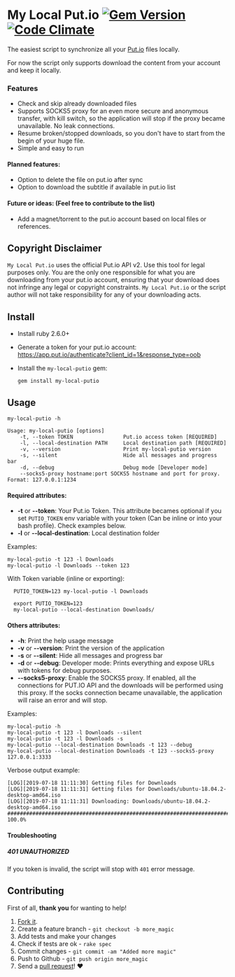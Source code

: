 My Local Put.io [![Gem Version](https://badge.fury.io/rb/my-local-putio.svg)](http://badge.fury.io/rb/my-local-putio) [![Code Climate](https://codeclimate.com/github/rafaelbiriba/my-local-putio/badges/gpa.svg)](https://codeclimate.com/github/rafaelbiriba/my-local-putio)
===========

The easiest script to synchronize all your [Put.io](http://put.io) files locally.

For now the script only supports download the content from your account and keep it locally.

### Features

- Check and skip already downloaded files
- Supports SOCKS5 proxy for an even more secure and anonymous transfer, with kill switch, so the application will stop if the proxy became unavailable. No leak connections.
- Resume broken/stopped downloads, so you don't have to start from the begin of your huge file.
- Simple and easy to run

#### Planned features:

- Option to delete the file on put.io after sync
- Option to download the subtitle if available in put.io list

#### Future or ideas: (Feel free to contribute to the list)

- Add a magnet/torrent to the put.io account based on local files or references.

## Copyright Disclaimer

`My Local Put.io` uses the official Put.io API v2. Use this tool for legal purposes only. You are the only one responsible for what you are downloading from your put.io account, ensuring that your download does not infringe any legal or copyright constraints.
`My Local Put.io` or the script author will not take responsibility for any of your downloading acts.

## Install

* Install ruby 2.6.0+
* Generate a token for your put.io account: https://app.put.io/authenticate?client_id=1&response_type=oob
* Install the `my-local-putio` gem:

      gem install my-local-putio

## Usage

    my-local-putio -h

    Usage: my-local-putio [options]
        -t, --token TOKEN                Put.io access token [REQUIRED]
        -l, --local-destination PATH     Local destination path [REQUIRED]
        -v, --version                    Print my-local-putio version
        -s, --silent                     Hide all messages and progress bar
        -d, --debug                      Debug mode [Developer mode]
        --socks5-proxy hostname:port SOCKS5 hostname and port for proxy. Format: 127.0.0.1:1234

#### Required attributes:
* **-t** or **--token**: Your Put.io Token. This attribute becames optional if you set `PUTIO_TOKEN` env variable with your token (Can be inline or into your bash profile). Check examples below.
* **-l** or **--local-destination**: Local destination folder

Examples:

    my-local-putio -t 123 -l Downloads
    my-local-putio -l Downloads --token 123

With Token variable (inline or exporting):

      PUTIO_TOKEN=123 my-local-putio -l Downloads

      export PUTIO_TOKEN=123
      my-local-putio --local-destination Downloads/

#### Others attributes:
* **-h**: Print the help usage message
* **-v** or **--version**: Print the version of the application
* **-s** or **--silent**: Hide all messages and progress bar
* **-d** or **--debug**: Developer mode: Prints everything and expose URLs with tokens for debug purposes.
* **--socks5-proxy**: Enable the SOCKS5 proxy. If enabled, all the connections for PUT.IO API and the downloads will be performed using this proxy. If the socks connection became unavailable, the application will raise an error and will stop.

Examples:

    my-local-putio -h
    my-local-putio -t 123 -l Downloads --silent
    my-local-putio -t 123 -l Downloads -s
    my-local-putio --local-destination Downloads -t 123 --debug
    my-local-putio --local-destination Downloads -t 123 --socks5-proxy 127.0.0.1:3333

Verbose output example:

    [LOG][2019-07-18 11:11:30] Getting files for Downloads
    [LOG][2019-07-18 11:11:31] Getting files for Downloads/ubuntu-18.04.2-desktop-amd64.iso
    [LOG][2019-07-18 11:11:31] Downloading: Downloads/ubuntu-18.04.2-desktop-amd64.iso
    ######################################################################## 100.0%

#### Troubleshooting

##### 401 UNAUTHORIZED
If you token is invalid, the script will stop with `401` error message.


## Contributing

First of all, **thank you** for wanting to help!

1. [Fork it](https://help.github.com/articles/fork-a-repo).
2. Create a feature branch - `git checkout -b more_magic`
3. Add tests and make your changes
4. Check if tests are ok - `rake spec`
5. Commit changes - `git commit -am "Added more magic"`
6. Push to Github - `git push origin more_magic`
7. Send a [pull request](https://help.github.com/articles/using-pull-requests)! :heart:
